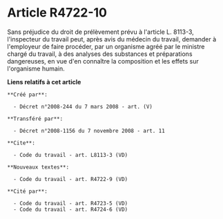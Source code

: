 # Article R4722-10

Sans préjudice du droit de prélèvement prévu à l'article L. 8113-3, l'inspecteur du travail peut, après avis du médecin du
travail, demander à l'employeur de faire procéder, par un organisme agréé par le ministre chargé du travail, à des analyses
des substances et préparations dangereuses, en vue d'en connaître la composition et les effets sur l'organisme humain.

**Liens relatifs à cet article**

	**Créé par**:

	  - Décret n°2008-244 du 7 mars 2008 - art. (V)

	**Transféré par**:

	  - Décret n°2008-1156 du 7 novembre 2008 - art. 11

	**Cite**:

	  - Code du travail - art. L8113-3 (VD)

	**Nouveaux textes**:

	  - Code du travail - art. R4722-9 (VD)

	**Cité par**:

	  - Code du travail - art. R4723-5 (VD)
	  - Code du travail - art. R4724-6 (VD)
